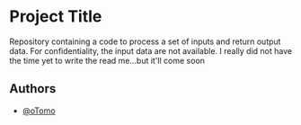# Project Title

Repository containing a code to process a set of inputs and return output data. For confidentiality, the input data are not available.
I really did not have the time yet to write the read me...but it'll come soon
## Authors

- [@oTomo]([https://www.github.com/Thomas-Paul-Fr])
